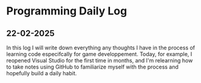 # Programming Daily Log

## 22-02-2025
In this log I will write down everything any thoughts I have in the process of learning code especifcally for game developpement.
Today, for example, I reopened Visual Studio for the first time in months, and I'm relearning how to take notes using GitHub to familiarize 
myself with the process and hopefully build a daily habit. 